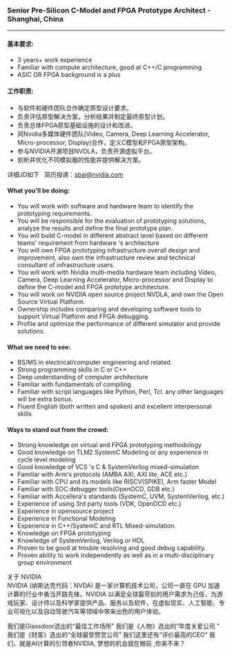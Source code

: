 

### Senior Pre-Silicon C-Model and FPGA Prototype Architect - Shanghai, China
___

#### 基本要求:
- 3 years+ work experience
- Familiar with compute architecture, good at C++/C programming
- ASIC OR FPGA background is a plus

#### 工作职责:
- 与软件和硬件团队合作确定原型设计要求。
- 负责评估原型解决方案，分析结果并制定最终原型计划。
- 负责总体FPGA原型基础设施的设计和改进。
- 同Nvidia多媒体硬件团队(Video, Camera, Deep Learning Accelerator, Micro-processor, Display)合作，定义C模型和FPGA原型架构。
- 参与NVIDIA开源项目NVDLA，负责开源虚拟平台。
- 剖析并优化不同模拟器的性能并提供解决方案。

详细JD如下   简历投递：sbai@nvidia.com
#### What you’ll be doing:
- You will work with software and hardware team to identify the prototyping requirements.
- You will be responsible for the evaluation of prototyping solutions, analyze the results and define the final prototype plan.
- You will build C-model in different abstract level based on different teams' requirement from hardware 's architecture
- You will own FPGA prototyping infrastructure overall design and improvement, also own the infrastructure review and technical consultant of infrastructure users.
- You will work with Nvidia multi-media hardware team including Video, Camera, Deep Learning Accelerator, Micro-processor and Display to define the C-model and FPGA prototype architecture.
- You will work on NVIDIA open source project NVDLA, and own the Open Source Virtual Platform.
- Ownership includes comparing and developing software tools to support Virtual Platform and FPGA debugging.
- Profile and optimize the performance of different simulator and provide solutions.

#### What we need to see: 
- BS/MS in electrical/computer engineering and related.
- Strong programming skills in C or C++
- Deep understanding of computer architecture
- Familiar with fundamentals of compiling
- Familiar with script languages like Python, Perl, Tcl. any other languages will be extra bonus.
- Fluent English (both written and spoken) and excellent interpersonal skills

#### Ways to stand out from the crowd: 
- Strong knowledge on virtual and FPGA prototyping methodology
- Good knowledge on TLM2 SystemC Modeling or any experience in cycle level modeling
- Good knowledge of VCS 's C & SystemVerilog mixed-simulation
- Familiar with Arm's protocols (AMBA AXI, AXI lite, ACE etc.)
- Familiar with CPU and its models like RISCV(SPIKE), Arm faster Model
- Familiar with SOC debugger tools(OpenOCD, GDB etc.)
- Familiar with Accellera's standards (SystemC, UVM, SystemVerilog, etc.)
- Experience of using 3rd party tools (VDK, OpenOCD etc.)
- Experience in opensource project
- Experience in Functional Modeling
- Experience in C++/SystemC and RTL Mixed-simulation.
- Knowledge on FPGA prototyping
- Knowledge of SystemVerilog, Verilog or HDL
- Proven to be good at trouble resolving and good debug capability.
- Proven ability to work independently as well as in a multi-disciplinary group environment


关于 NVIDIA    
NVIDIA (纳斯达克代码：NVDA) 是一家计算机技术公司，公司一直在 GPU 加速计算的行业中勇当开路先锋。NVIDIA 以满足全球最苛刻的用户需求为己任，为游戏玩家、设计师以及科学家提供产品、服务以及软件，在虚拟现实、人工智能、专业可视化以及自动驾驶汽车等领域中带来出色的用户体验。    


我们是Glassdoor选出的“最佳工作场所” 我们是《人物》选出的“年度关爱公司 ” 我们是《财富》选出的“全球最受赞赏公司”  我们这里还有“评价最高的CEO”  我们，就是AI计算的引领者NVIDIA, 梦想的机会就在眼前 ,你来不来？
